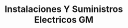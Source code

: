 ---
title: "Instalaciones Y Suministros Electricos GM"
url: /torrent/instalaciones-y-suministros-electricos-gm/
shop: radiotecnia
---